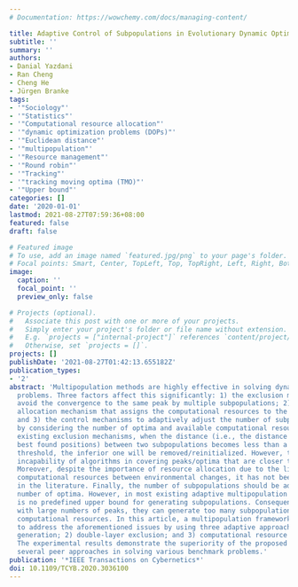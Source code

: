 ```yaml
---
# Documentation: https://wowchemy.com/docs/managing-content/

title: Adaptive Control of Subpopulations in Evolutionary Dynamic Optimization
subtitle: ''
summary: ''
authors:
- Danial Yazdani
- Ran Cheng
- Cheng He
- Jürgen Branke
tags:
- '"Sociology"'
- '"Statistics"'
- '"Computational resource allocation"'
- '"dynamic optimization problems (DOPs)"'
- '"Euclidean distance"'
- '"multipopulation"'
- '"Resource management"'
- '"Round robin"'
- '"Tracking"'
- '"tracking moving optima (TMO)"'
- '"Upper bound"'
categories: []
date: '2020-01-01'
lastmod: 2021-08-27T07:59:36+08:00
featured: false
draft: false

# Featured image
# To use, add an image named `featured.jpg/png` to your page's folder.
# Focal points: Smart, Center, TopLeft, Top, TopRight, Left, Right, BottomLeft, Bottom, BottomRight.
image:
  caption: ''
  focal_point: ''
  preview_only: false

# Projects (optional).
#   Associate this post with one or more of your projects.
#   Simply enter your project's folder or file name without extension.
#   E.g. `projects = ["internal-project"]` references `content/project/deep-learning/index.md`.
#   Otherwise, set `projects = []`.
projects: []
publishDate: '2021-08-27T01:42:13.655182Z'
publication_types:
- '2'
abstract: 'Multipopulation methods are highly effective in solving dynamic optimization
  problems. Three factors affect this significantly: 1) the exclusion mechanisms to
  avoid the convergence to the same peak by multiple subpopulations; 2) the resource
  allocation mechanism that assigns the computational resources to the subpopulations;
  and 3) the control mechanisms to adaptively adjust the number of subpopulations
  by considering the number of optima and available computational resources. In the
  existing exclusion mechanisms, when the distance (i.e., the distance between their
  best found positions) between two subpopulations becomes less than a predefined
  threshold, the inferior one will be removed/reinitialized. However, this leads to
  incapability of algorithms in covering peaks/optima that are closer than the threshold.
  Moreover, despite the importance of resource allocation due to the limited available
  computational resources between environmental changes, it has not been well studied
  in the literature. Finally, the number of subpopulations should be adapted to the
  number of optima. However, in most existing adaptive multipopulation methods, there
  is no predefined upper bound for generating subpopulations. Consequently, in problems
  with large numbers of peaks, they can generate too many subpopulations sharing limited
  computational resources. In this article, a multipopulation framework is proposed
  to address the aforementioned issues by using three adaptive approaches: 1) subpopulation
  generation; 2) double-layer exclusion; and 3) computational resource allocation.
  The experimental results demonstrate the superiority of the proposed framework over
  several peer approaches in solving various benchmark problems.'
publication: '*IEEE Transactions on Cybernetics*'
doi: 10.1109/TCYB.2020.3036100
---
```

